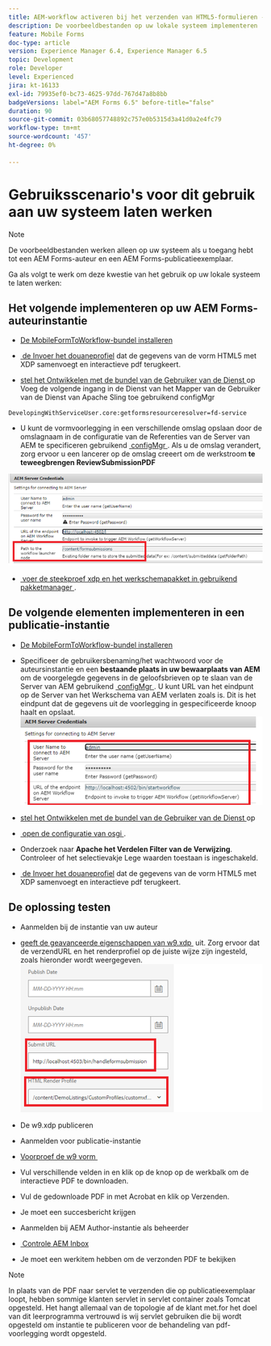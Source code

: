 ```yaml
---
title: AEM-workflow activeren bij het verzenden van HTML5-formulieren - Gebruiksscenario's gaan werken
description: De voorbeeldbestanden op uw lokale systeem implementeren
feature: Mobile Forms
doc-type: article
version: Experience Manager 6.4, Experience Manager 6.5
topic: Development
role: Developer
level: Experienced
jira: kt-16133
exl-id: 79935ef0-bc73-4625-97dd-767d47a8b8bb
badgeVersions: label="AEM Forms 6.5" before-title="false"
duration: 90
source-git-commit: 03b68057748892c757e0b5315d3a41d0a2e4fc79
workflow-type: tm+mt
source-wordcount: '457'
ht-degree: 0%

---
```


# Gebruiksscenario&#39;s voor dit gebruik aan uw systeem laten werken

>[!NOTE]
>
>De voorbeeldbestanden werken alleen op uw systeem als u toegang hebt tot een AEM Forms-auteur en een AEM Forms-publicatieexemplaar.

Ga als volgt te werk om deze kwestie van het gebruik op uw lokale systeem te laten werken:

## Het volgende implementeren op uw AEM Forms-auteurinstantie

* [De MobileFormToWorkflow-bundel installeren](assets/MobileFormToWorkflow.core-1.0.0-SNAPSHOT.jar)

* [&#x200B; de Invoer het douaneprofiel &#x200B;](assets/customprofile.zip) dat de gegevens van de vorm HTML5 met XDP samenvoegt en interactieve pdf terugkeert.

* [&#x200B; stel het Ontwikkelen met de bundel van de Gebruiker van de Dienst &#x200B;](https://experienceleague.adobe.com/docs/experience-manager-learn/assets/developingwithserviceuser.zip?lang=nl-NL) op
Voeg de volgende ingang in de Dienst van het Mapper van de Gebruiker van de Dienst van Apache Sling toe gebruikend configMgr

```
DevelopingWithServiceUser.core:getformsresourceresolver=fd-service
```

* U kunt de vormvoorlegging in een verschillende omslag opslaan door de omslagnaam in de configuratie van de Referenties van de Server van AEM te specificeren gebruikend [&#x200B; configMgr &#x200B;](http://localhost:4502/system/console/configMg). Als u de omslag verandert, zorg ervoor u een lancerer op de omslag creeert om de werkstroom **te teweegbrengen ReviewSubmissionPDF**

![&#x200B; config-auteur &#x200B;](assets/author-config.png)
* [&#x200B; voer de steekproef xdp en het werkschemapakket in gebruikend pakketmanager &#x200B;](assets/xdp-form-and-workflow.zip).


## De volgende elementen implementeren in een publicatie-instantie

* [De MobileFormToWorkflow-bundel installeren](assets/MobileFormToWorkflow.core-1.0.0-SNAPSHOT.jar)

* Specificeer de gebruikersbenaming/het wachtwoord voor de auteursinstantie en een **bestaande plaats in uw bewaarplaats van AEM** om de voorgelegde gegevens in de geloofsbrieven op te slaan van de Server van AEM gebruikend [&#x200B; configMgr &#x200B;](http://localhost:4503/system/console/configMgr). U kunt URL van het eindpunt op de Server van het Werkschema van AEM verlaten zoals is. Dit is het eindpunt dat de gegevens uit de voorlegging in gespecificeerde knoop haalt en opslaat.
  ![&#x200B; publiceren-config &#x200B;](assets/publish-config.png)

* [&#x200B; stel het Ontwikkelen met de bundel van de Gebruiker van de Dienst &#x200B;](https://experienceleague.adobe.com/docs/experience-manager-learn/assets/developingwithserviceuser.zip?lang=nl-NL) op
* [&#x200B; open de configuratie van osgi &#x200B;](http://localhost:4503/system/console/configMgr).
* Onderzoek naar **Apache het Verdelen Filter van de Verwijzing**. Controleer of het selectievakje Lege waarden toestaan is ingeschakeld.
* [&#x200B; de Invoer het douaneprofiel &#x200B;](assets/customprofile.zip) dat de gegevens van de vorm HTML5 met XDP samenvoegt en interactieve pdf terugkeert.


## De oplossing testen

* Aanmelden bij de instantie van uw auteur
* [&#x200B; geeft de geavanceerde eigenschappen van w9.xdp &#x200B;](http://localhost:4502/libs/fd/fm/gui/content/forms/formmetadataeditor.html/content/dam/formsanddocuments/w9.xdp) uit. Zorg ervoor dat de verzendURL en het renderprofiel op de juiste wijze zijn ingesteld, zoals hieronder wordt weergegeven.
  ![&#x200B; xdp-advanced-properties &#x200B;](assets/mobile-form-properties.png)

* De w9.xdp publiceren
* Aanmelden voor publicatie-instantie
* [&#x200B; Voorproef de w9 vorm &#x200B;](http://localhost:4503/content/dam/formsanddocuments/w9.xdp/jcr:content)
* Vul verschillende velden in en klik op de knop op de werkbalk om de interactieve PDF te downloaden.
* Vul de gedownloade PDF in met Acrobat en klik op Verzenden.
* Je moet een succesbericht krijgen
* Aanmelden bij AEM Author-instantie als beheerder
* [&#x200B; Controle AEM Inbox &#x200B;](http://localhost:4502/aem/inbox)
* Je moet een werkitem hebben om de verzonden PDF te bekijken

>[!NOTE]
>
>In plaats van de PDF naar servlet te verzenden die op publicatieexemplaar loopt, hebben sommige klanten servlet in servlet container zoals Tomcat opgesteld. Het hangt allemaal van de topologie af de klant met.for het doel van dit leerprogramma vertrouwd is wij servlet gebruiken die bij wordt opgesteld om instantie te publiceren voor de behandeling van pdf- voorlegging wordt opgesteld.
